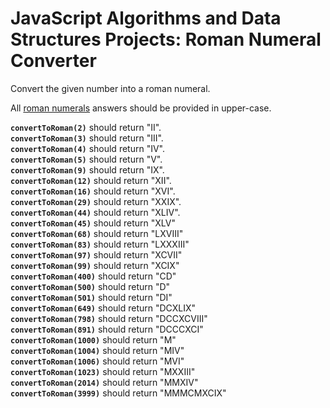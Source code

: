# JavaScript Algorithms and Data Structures Projects: Roman Numeral Converter

Convert the given number into a roman numeral.

All [roman numerals](https://www.mathsisfun.com/roman-numerals.html) answers should be provided in upper-case.

**`convertToRoman(2)`** should return "II".  
**`convertToRoman(3)`** should return "III".  
**`convertToRoman(4)`** should return "IV".  
**`convertToRoman(5)`** should return "V".  
**`convertToRoman(9)`** should return "IX".  
**`convertToRoman(12)`** should return "XII".  
**`convertToRoman(16)`** should return "XVI".  
**`convertToRoman(29)`** should return "XXIX".  
**`convertToRoman(44)`** should return "XLIV".  
**`convertToRoman(45)`** should return "XLV"  
**`convertToRoman(68)`** should return "LXVIII"  
**`convertToRoman(83)`** should return "LXXXIII"  
**`convertToRoman(97)`** should return "XCVII"  
**`convertToRoman(99)`** should return "XCIX"  
**`convertToRoman(400)`** should return "CD"  
**`convertToRoman(500)`** should return "D"  
**`convertToRoman(501)`** should return "DI"  
**`convertToRoman(649)`** should return "DCXLIX"  
**`convertToRoman(798)`** should return "DCCXCVIII"  
**`convertToRoman(891)`** should return "DCCCXCI"  
**`convertToRoman(1000)`** should return "M"  
**`convertToRoman(1004)`** should return "MIV"  
**`convertToRoman(1006)`** should return "MVI"  
**`convertToRoman(1023)`** should return "MXXIII"  
**`convertToRoman(2014)`** should return "MMXIV"  
**`convertToRoman(3999)`** should return "MMMCMXCIX"  
